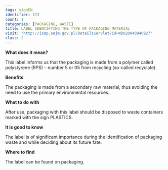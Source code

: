 ```yaml
---
tags: signEN
identifier: 173
count: 1
categories: [PACKAGING, WASTE]
title: LABEL IDENTIFYING THE TYPE OF PACKAGING MATERIAL
visit: "http://isap.sejm.gov.pl/DetailsServlet?id=WDU20040940927"
class: 2
---
```

**What does it mean?**

This label informs us that the packaging is made from a polymer called polystyrene (RPS) – number 5 or 05 from recycling (so-called recyclate).

**Benefits**

The packaging is made from a secondary raw material, thus avoiding the need to use the primary environmental resources.

**What to do with**

After use, packaging with this label should be disposed to waste containers marked with the sign PLASTICS.

**It is good to know**

The label is of significant importance during the identification of packaging waste and while deciding about its future fate.

**Where to find**

The label can be found on packaging.